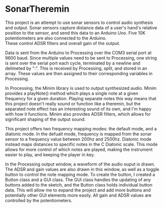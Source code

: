 # SonarTheremin
This project is an attempt to use sonar sensors to control audio synthesis and output. Sonar sensors capture distance data of a user's 
hand's relative position to the sensor, and send this data to an Arduino Uno. Five 10K potentiometers are also connected to the Arduino.  
These control ADSR filters and overall gain of the output. 

Data is sent from the Arduino to Processing over the COM3 serial port at 9600 baud.  Since multiple values need to be sent to Processing, one string is sent over the serial port each cycle, terminated by a newline and delimeted by ":". This is received by Processing, split, and stored in an array.  These values are then assigned to their corresponding variables in Processing.

In Processing, the Minim library is used to output synthesized audio.  Minim provides a playNote() method which plays a single note at a given frequency for a given duration.  Playing separate notes this way means that this project doesn't really sound or function like a theremin, but the separated note effect has an interesting sound of its own, and I'm happy with how it functions.  Minim also provides ADSR filters, which allows for significant shaping of the output sound.

This project offers two frequency mapping modes: the default mode, and a diatonic mode. In the defualt mode, frequency is mapped from the sonar sensor to a frequency value between 200hz and 2500hz. Diatonic mode instead maps distances to specific notes in the C Diatonic scale. This mode allows for more control of which notes are played, making the instrument easier to play, and keeping the player in key.

In the Processing output window, a waveform of the audio ouput is drawn. The ADSR and gain values are also drawn in this window, as well as a toggle button to control the note mapping mode. To create the button, I created a Button class and a GUI class.  The GUI class handles the updating of any buttons added to the sketch, and the Button class holds individual button data.  This will allow me to expand the project and add more buttons and potentially other GUI elements more easily. All gain and ADSR values are controlled by the potentiometers.
